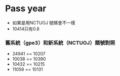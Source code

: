 # Pass year

-	如果是用NCTUOJ 號碼會不一樣
-   10414只有0.8

### 舊系統（gpe3）和新系統（NCTUOJ）題號對照
-	24941 == 10207
-	10038 == 10390
- 	10432 == 10215
-	11058 == 10131
